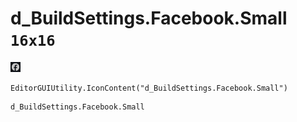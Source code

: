 # d_BuildSettings.Facebook.Small `16x16`
<img src="/img/d_BuildSettings.Facebook.Small.png" width=16 height=16>

``` CSharp
EditorGUIUtility.IconContent("d_BuildSettings.Facebook.Small")
```
```
d_BuildSettings.Facebook.Small
```
